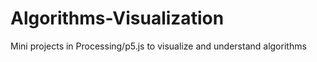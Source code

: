 # Algorithms-Visualization
Mini projects in Processing/p5.js to visualize and understand algorithms
